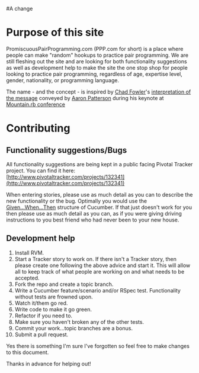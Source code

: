 #A change

# Purpose of this site

PromiscuousPairProgramming.com (PPP.com for short) is a place where people can make "random" hookups
to practice pair programming.  We are still fleshing out the site and are looking for both functionality
suggestions as well as development help to make the site the one stop shop for people
looking to practice pair programming, regardless of age, expertise level, gender, nationality, or programming language.

The name - and the concept - is inspired by [Chad Fowler](http://twitter.com/chadfowler)'s [interpretation of the message](http://twitter.com/chadfowler/status/26760442153) conveyed by [Aaron Patterson](http://twitter.com/tenderlove) during his keynote at [Mountain.rb conference](http://mountainrb.com/)

# Contributing

## Functionality suggestions/Bugs

All functionality suggestions are being kept in a public facing Pivotal Tracker project.  You
can find it here: [http://www.pivotaltracker.com/projects/132341](http://www.pivotaltracker.com/projects/132341)

When entering stories, please use as much detail as you can to describe the new functionality or the bug.
Optimally you would use the [Given...When...Then](http://github.com/aslakhellesoy/cucumber/wiki/Given-When-Then)
 structure of Cucumber.  If that just doesn't work for you then please use as much detail as you can, as if you
 were giving driving instructions to you best friend who had never been to your new house.

## Development help

1. Install RVM.
2. Start a Tracker story to work on.  If there isn't a Tracker story, then please create one following the above advice and start it.  This will allow
all to keep track of what people are working on and what needs to be accepted.
3. Fork the repo and create a topic branch.
4. Write a Cucumber feature/scenario and/or RSpec test. Functionality without tests are frowned upon.
5. Watch it/them go red.
6. Write code to make it go green.
7. Refactor if you need to.
8. Make sure you haven't broken any of the other tests.
9. Commit your work...topic branches are a bonus.
10. Submit a pull request.

Yes there is something I'm sure I've forgotten so feel free to make changes to this document.

Thanks in advance for helping out!